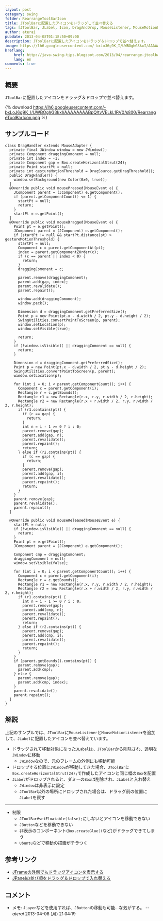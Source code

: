 ```yaml
---
layout: post
category: swing
folder: RearrangeToolBarIcon
title: JToolBarに配置したアイコンをドラッグして並べ替える
tags: [JToolBar, JLabel, Icon, DragAndDrop, MouseListener, MouseMotionListener, JWindow]
author: aterai
pubdate: 2013-04-08T01:18:50+09:00
description: JToolBarに配置したアイコンをドラッグ＆ドロップで並べ替えます。
image: https://lh6.googleusercontent.com/-bxLoJ6g9K_I/UWBOghG3kxI/AAAAAAAABpQ/tvVELkL1RV0/s800/RearrangeToolBarIcon.png
hreflang:
    href: http://java-swing-tips.blogspot.com/2013/04/rearrange-jtoolbar-icon-by-drag-and-drop.html
    lang: en
comments: true
---
```

## 概要
`JToolBar`に配置したアイコンをドラッグ＆ドロップで並べ替えます。

{% download https://lh6.googleusercontent.com/-bxLoJ6g9K_I/UWBOghG3kxI/AAAAAAAABpQ/tvVELkL1RV0/s800/RearrangeToolBarIcon.png %}

## サンプルコード
<pre class="prettyprint"><code>class DragHandler extends MouseAdapter {
  private final JWindow window = new JWindow();
  private Component draggingComonent = null;
  private int index = -1;
  private Component gap = Box.createHorizontalStrut(24);
  private Point startPt = null;
  private int gestureMotionThreshold = DragSource.getDragThreshold();
  public DragHandler() {
    window.setBackground(new Color(0x0, true));
  }
  @Override public void mousePressed(MouseEvent e) {
    JComponent parent = (JComponent) e.getComponent();
    if (parent.getComponentCount() &lt;= 1) {
      startPt = null;
      return;
    }
    startPt = e.getPoint();
  }
  @Override public void mouseDragged(MouseEvent e) {
    Point pt = e.getPoint();
    JComponent parent = (JComponent) e.getComponent();
    if (startPt != null &amp;&amp; startPt.distance(pt) &gt; gestureMotionThreshold) {
      startPt = null;
      Component c = parent.getComponentAt(pt);
      index = parent.getComponentZOrder(c);
      if (c == parent || index &lt; 0) {
        return;
      }
      draggingComonent = c;

      parent.remove(draggingComonent);
      parent.add(gap, index);
      parent.revalidate();
      parent.repaint();

      window.add(draggingComonent);
      window.pack();

      Dimension d = draggingComonent.getPreferredSize();
      Point p = new Point(pt.x - d.width / 2, pt.y - d.height / 2);
      SwingUtilities.convertPointToScreen(p, parent);
      window.setLocation(p);
      window.setVisible(true);

      return;
    }
    if (!window.isVisible() || draggingComonent == null) {
      return;
    }

    Dimension d = draggingComonent.getPreferredSize();
    Point p = new Point(pt.x - d.width / 2, pt.y - d.height / 2);
    SwingUtilities.convertPointToScreen(p, parent);
    window.setLocation(p);

    for (int i = 0; i &lt; parent.getComponentCount(); i++) {
      Component c = parent.getComponent(i);
      Rectangle r = c.getBounds();
      Rectangle r1 = new Rectangle(r.x, r.y, r.width / 2, r.height);
      Rectangle r2 = new Rectangle(r.x + r.width / 2, r.y, r.width / 2, r.height);
      if (r1.contains(pt)) {
        if (c == gap) {
          return;
        }
        int n = i - 1 &gt;= 0 ? i : 0;
        parent.remove(gap);
        parent.add(gap, n);
        parent.revalidate();
        parent.repaint();
        return;
      } else if (r2.contains(pt)) {
        if (c == gap) {
          return;
        }
        parent.remove(gap);
        parent.add(gap, i);
        parent.revalidate();
        parent.repaint();
        return;
      }
    }
    parent.remove(gap);
    parent.revalidate();
    parent.repaint();
  }

  @Override public void mouseReleased(MouseEvent e) {
    startPt = null;
    if (!window.isVisible() || draggingComonent == null) {
      return;
    }
    Point pt = e.getPoint();
    JComponent parent = (JComponent) e.getComponent();

    Component cmp = draggingComonent;
    draggingComonent = null;
    window.setVisible(false);

    for (int i = 0; i &lt; parent.getComponentCount(); i++) {
      Component c = parent.getComponent(i);
      Rectangle r = c.getBounds();
      Rectangle r1 = new Rectangle(r.x, r.y, r.width / 2, r.height);
      Rectangle r2 = new Rectangle(r.x + r.width / 2, r.y, r.width / 2, r.height);
      if (r1.contains(pt)) {
        int n = i - 1 &gt;= 0 ? i : 0;
        parent.remove(gap);
        parent.add(cmp, n);
        parent.revalidate();
        parent.repaint();
        return;
      } else if (r2.contains(pt)) {
        parent.remove(gap);
        parent.add(cmp, i);
        parent.revalidate();
        parent.repaint();
        return;
      }
    }
    if (parent.getBounds().contains(pt)) {
      parent.remove(gap);
      parent.add(cmp);
    } else {
      parent.remove(gap);
      parent.add(cmp, index);
    }
    parent.revalidate();
    parent.repaint();
  }
}
</code></pre>

## 解説
上記のサンプルでは、`JToolBar`に`MouseListener`と`MouseMotionListener`を追加して、`JLabel`に配置したアイコンを並べ替えています。

- ドラッグされて移動対象になった`JLabel`は、`JToolBar`から削除され、透明な`JWindow`に移動
    - `JWindow`なので、元のフレームの外側にも移動可能
- ドロップする位置に`JWindow`が移動してきた場合、`JToolBar`に`Box.createHorizontalStrut(24);`で作成したアイコンと同じ幅の`Box`を配置
- `JLabel`がドロップされると、ダミーの`Box`は削除され、`JLabel`と入れ替え
    - `JWindow`は非表示に設定
    - `JToolBar`以外の場所にドロップされた場合は、ドラッグ前の位置に`JLabel`を戻す

<!-- dummy comment line for breaking list -->

- - - -
- 制限
    - `JToolBar#setFloatable(false);`にしないとアイコンを移動できない
    - `JButton`などを移動できない
    - 非表示のコンポーネント(`Box.createGlue()`など)がドラッグできてしまう
    - `Ubuntu`などで移動の描画がチラつく

<!-- dummy comment line for breaking list -->

## 参考リンク
- [JFrameの外側でもドラッグアイコンを表示する](http://ateraimemo.com/Swing/DragSourceMotionListener.html)
- [JPanelの並び順をドラッグ＆ドロップで入れ替える](http://ateraimemo.com/Swing/RearrangeOrderOfPanels.html)

<!-- dummy comment line for breaking list -->

## コメント
- メモ: `JLayer`などを使用すれば、`JButton`の移動も可能…な気がする。 -- *aterai* 2013-04-08 (月) 21:04:19

<!-- dummy comment line for breaking list -->
